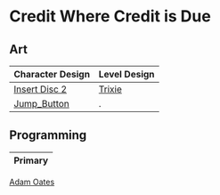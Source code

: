 # Credit Where Credit is Due
## Art
Character Design | Level Design |
-----------------|--------------|
[Insert Disc 2](https://www.fiverr.com/insert_disc_2) | [Trixie](https://trixelized.itch.io/)
[Jump_Button](https://jumpbutton.itch.io/) |.


## Programming
Primary |
--------|
[Adam Oates](https://github.com/islonely)